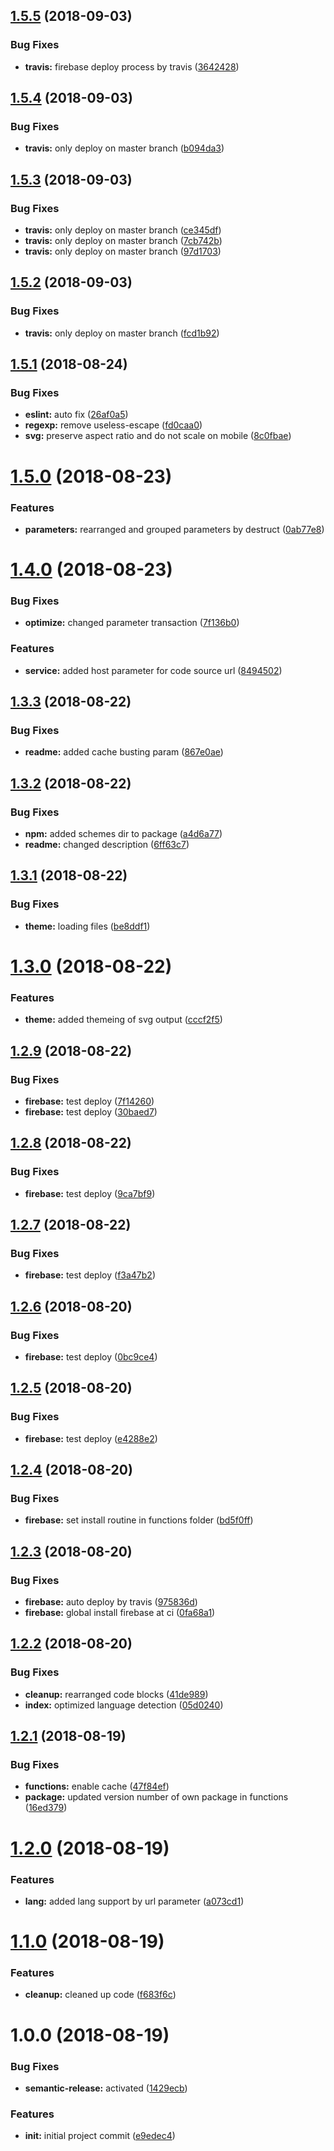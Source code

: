 ## [1.5.5](https://github.com/basics/code-snippet-to-svg/compare/v1.5.4...v1.5.5) (2018-09-03)


### Bug Fixes

* **travis:** firebase deploy process by travis ([3642428](https://github.com/basics/code-snippet-to-svg/commit/3642428))

## [1.5.4](https://github.com/basics/code-snippet-to-svg/compare/v1.5.3...v1.5.4) (2018-09-03)


### Bug Fixes

* **travis:** only deploy on master branch ([b094da3](https://github.com/basics/code-snippet-to-svg/commit/b094da3))

## [1.5.3](https://github.com/basics/code-snippet-to-svg/compare/v1.5.2...v1.5.3) (2018-09-03)


### Bug Fixes

* **travis:** only deploy on master branch ([ce345df](https://github.com/basics/code-snippet-to-svg/commit/ce345df))
* **travis:** only deploy on master branch ([7cb742b](https://github.com/basics/code-snippet-to-svg/commit/7cb742b))
* **travis:** only deploy on master branch ([97d1703](https://github.com/basics/code-snippet-to-svg/commit/97d1703))

## [1.5.2](https://github.com/basics/code-snippet-to-svg/compare/v1.5.1...v1.5.2) (2018-09-03)


### Bug Fixes

* **travis:** only deploy on master branch ([fcd1b92](https://github.com/basics/code-snippet-to-svg/commit/fcd1b92))

## [1.5.1](https://github.com/basics/code-snippet-to-svg/compare/v1.5.0...v1.5.1) (2018-08-24)


### Bug Fixes

* **eslint:** auto fix ([26af0a5](https://github.com/basics/code-snippet-to-svg/commit/26af0a5))
* **regexp:** remove useless-escape ([fd0caa0](https://github.com/basics/code-snippet-to-svg/commit/fd0caa0))
* **svg:** preserve aspect ratio and do not scale on mobile ([8c0fbae](https://github.com/basics/code-snippet-to-svg/commit/8c0fbae))

# [1.5.0](https://github.com/basics/code-snippet-to-svg/compare/v1.4.0...v1.5.0) (2018-08-23)


### Features

* **parameters:** rearranged and grouped parameters by destruct ([0ab77e8](https://github.com/basics/code-snippet-to-svg/commit/0ab77e8))

# [1.4.0](https://github.com/basics/code-snippet-to-svg/compare/v1.3.3...v1.4.0) (2018-08-23)


### Bug Fixes

* **optimize:** changed parameter transaction ([7f136b0](https://github.com/basics/code-snippet-to-svg/commit/7f136b0))


### Features

* **service:** added host parameter for code source url ([8494502](https://github.com/basics/code-snippet-to-svg/commit/8494502))

## [1.3.3](https://github.com/basics/code-snippet-to-svg/compare/v1.3.2...v1.3.3) (2018-08-22)


### Bug Fixes

* **readme:** added cache busting param ([867e0ae](https://github.com/basics/code-snippet-to-svg/commit/867e0ae))

## [1.3.2](https://github.com/basics/code-snippet-to-svg/compare/v1.3.1...v1.3.2) (2018-08-22)


### Bug Fixes

* **npm:** added schemes dir to package ([a4d6a77](https://github.com/basics/code-snippet-to-svg/commit/a4d6a77))
* **readme:** changed description ([6ff63c7](https://github.com/basics/code-snippet-to-svg/commit/6ff63c7))

## [1.3.1](https://github.com/basics/code-snippet-to-svg/compare/v1.3.0...v1.3.1) (2018-08-22)


### Bug Fixes

* **theme:** loading files ([be8ddf1](https://github.com/basics/code-snippet-to-svg/commit/be8ddf1))

# [1.3.0](https://github.com/basics/code-snippet-to-svg/compare/v1.2.9...v1.3.0) (2018-08-22)


### Features

* **theme:** added themeing of svg output ([cccf2f5](https://github.com/basics/code-snippet-to-svg/commit/cccf2f5))

## [1.2.9](https://github.com/basics/code-snippet-to-svg/compare/v1.2.8...v1.2.9) (2018-08-22)


### Bug Fixes

* **firebase:** test deploy ([7f14260](https://github.com/basics/code-snippet-to-svg/commit/7f14260))
* **firebase:** test deploy ([30baed7](https://github.com/basics/code-snippet-to-svg/commit/30baed7))

## [1.2.8](https://github.com/basics/code-snippet-to-svg/compare/v1.2.7...v1.2.8) (2018-08-22)


### Bug Fixes

* **firebase:** test deploy ([9ca7bf9](https://github.com/basics/code-snippet-to-svg/commit/9ca7bf9))

## [1.2.7](https://github.com/basics/code-snippet-to-svg/compare/v1.2.6...v1.2.7) (2018-08-22)


### Bug Fixes

* **firebase:** test deploy ([f3a47b2](https://github.com/basics/code-snippet-to-svg/commit/f3a47b2))

## [1.2.6](https://github.com/basics/code-snippet-to-svg/compare/v1.2.5...v1.2.6) (2018-08-20)


### Bug Fixes

* **firebase:** test deploy ([0bc9ce4](https://github.com/basics/code-snippet-to-svg/commit/0bc9ce4))

## [1.2.5](https://github.com/basics/code-snippet-to-svg/compare/v1.2.4...v1.2.5) (2018-08-20)


### Bug Fixes

* **firebase:** test deploy ([e4288e2](https://github.com/basics/code-snippet-to-svg/commit/e4288e2))

## [1.2.4](https://github.com/basics/code-snippet-to-svg/compare/v1.2.3...v1.2.4) (2018-08-20)


### Bug Fixes

* **firebase:** set install routine in functions folder ([bd5f0ff](https://github.com/basics/code-snippet-to-svg/commit/bd5f0ff))

## [1.2.3](https://github.com/basics/code-snippet-to-svg/compare/v1.2.2...v1.2.3) (2018-08-20)


### Bug Fixes

* **firebase:** auto deploy by travis ([975836d](https://github.com/basics/code-snippet-to-svg/commit/975836d))
* **firebase:** global install firebase at ci ([0fa68a1](https://github.com/basics/code-snippet-to-svg/commit/0fa68a1))

## [1.2.2](https://github.com/basics/code-snippet-to-svg/compare/v1.2.1...v1.2.2) (2018-08-20)


### Bug Fixes

* **cleanup:** rearranged code blocks ([41de989](https://github.com/basics/code-snippet-to-svg/commit/41de989))
* **index:** optimized language detection ([05d0240](https://github.com/basics/code-snippet-to-svg/commit/05d0240))

## [1.2.1](https://github.com/basics/code-snippet-to-svg/compare/v1.2.0...v1.2.1) (2018-08-19)


### Bug Fixes

* **functions:** enable cache ([47f84ef](https://github.com/basics/code-snippet-to-svg/commit/47f84ef))
* **package:** updated version number of own package in functions ([16ed379](https://github.com/basics/code-snippet-to-svg/commit/16ed379))

# [1.2.0](https://github.com/basics/code-snippet-to-svg/compare/v1.1.0...v1.2.0) (2018-08-19)


### Features

* **lang:** added lang support by url parameter ([a073cd1](https://github.com/basics/code-snippet-to-svg/commit/a073cd1))

# [1.1.0](https://github.com/basics/code-snippet-to-svg/compare/v1.0.0...v1.1.0) (2018-08-19)


### Features

* **cleanup:** cleaned up code ([f683f6c](https://github.com/basics/code-snippet-to-svg/commit/f683f6c))

# 1.0.0 (2018-08-19)


### Bug Fixes

* **semantic-release:** activated ([1429ecb](https://github.com/basics/code-snippet-to-svg/commit/1429ecb))


### Features

* **init:** initial project commit ([e9edec4](https://github.com/basics/code-snippet-to-svg/commit/e9edec4))
